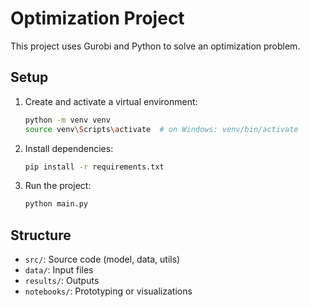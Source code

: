 # Optimization Project

This project uses Gurobi and Python to solve an optimization problem.

## Setup

1. Create and activate a virtual environment:

   ```bash
   python -m venv venv
   source venv\Scripts\activate  # on Windows: venv/bin/activate
   ```

2. Install dependencies:

   ```bash
   pip install -r requirements.txt
   ```

3. Run the project:
   ```bash
   python main.py
   ```

## Structure

- `src/`: Source code (model, data, utils)
- `data/`: Input files
- `results/`: Outputs
- `notebooks/`: Prototyping or visualizations
